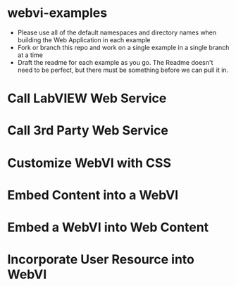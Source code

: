 # webvi-examples
- Please use all of the default namespaces and directory names when building the Web Application in each example
- Fork or branch this repo and work on a single example in a single branch at a time
- Draft the readme for each example as you go. The Readme doesn't need to be perfect, but there must be something before we can pull it in.


# Call LabVIEW Web Service

# Call 3rd Party Web Service

# Customize WebVI with CSS

# Embed Content into a WebVI

# Embed a WebVI into Web Content

# Incorporate User Resource into WebVI
